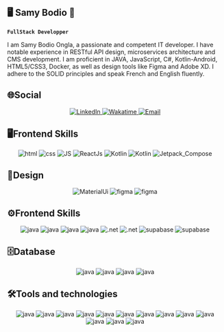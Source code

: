 ## 🖥️ Samy Bodio 👋

**`FullStack Developper`**

I am Samy Bodio Ongla, a passionate and competent IT developer. I have notable experience in RESTful API design, microservices architecture and CMS development. I am proficient in JAVA, JavaScript, C#, Kotlin-Android, HTML5/CSS3, Docker, as well as design tools like Figma and Adobe XD. I adhere to the SOLID principles and speak French and English fluently.

## 🌐Social

<p align="center">
  <a href="https://www.linkedin.com/in/samy-bodio-0814b72ab/">
    <img src="https://custom-icon-badges.demolab.com/badge/LinkedIn-Connect-blue?style=flat&logo=linkedin" alt="LinkedIn" />
  </a>
  <a href="https://wakatime.com/@Samy_Bodio">
    <img src="https://custom-icon-badges.demolab.com/badge/Wakatime-Account-green.svg?logo=wakatime" alt="Wakatime" />
  </a>
  <a href="mailto:samybodio8@gmail.com">
    <img src="https://custom-icon-badges.demolab.com/badge/Email-Send-D14836?style=flat&logo=gmail" alt="Email" />
  </a>
</p>

##  🖥️Frontend Skills

<p align="center">
  <img src="https://custom-icon-badges.demolab.com/badge/Html5-Advanced-orange.svg?logo=html" alt="html" />
  <img src="https://custom-icon-badges.demolab.com/badge/Css-Intermediate-blue.svg?logo=css" alt="css" />
  <img src="https://custom-icon-badges.demolab.com/badge/JS-Intermediate-yellow.svg?logo=javascript" alt="JS" />
  <img src="https://custom-icon-badges.demolab.com/badge/ReactJs-Advanced-blue.svg?logo=react" alt="ReactJs" />
  <img src="https://custom-icon-badges.demolab.com/badge/Android-Advanced-green.svg?logo=android" alt="Kotlin" />
  <img src="https://custom-icon-badges.demolab.com/badge/SceneBuilder-Intermediate-green.svg?logo=scenebuilder" alt="Kotlin" />
  <img src="https://custom-icon-badges.demolab.com/badge/Jetpack_Compose-Advanced-purple.svg?logo=jetpack-compose" alt="Jetpack_Compose" />
</p>

##  🎨Design
<p align="center">
  <img src="https://custom-icon-badges.demolab.com/badge/MaterialUi-Advanced-pink.svg?logo=materialui" alt="MaterialUi" />
  <img src="https://custom-icon-badges.demolab.com/badge/Figma-Advanced-green.svg?logo=figma" alt="figma" />
  <img src="https://custom-icon-badges.demolab.com/badge/AdobeXd-Advanced-red.svg?logo=adobexd" alt="figma" />
</p>

## ⚙️Frontend Skills
<p align="center">
  <img src="https://custom-icon-badges.demolab.com/badge/Java-Advanced-red.svg?logo=java&logoColor=white" alt="java" />
  <img src="https://custom-icon-badges.demolab.com/badge/Spring-Advanced-green.svg?logo=spring" alt="java" />
  <img src="https://custom-icon-badges.demolab.com/badge/SpringBoot-Advanced-green.svg?logo=springboot" alt="java" />
  <img src="https://custom-icon-badges.demolab.com/badge/Quarkus-Beginner-red.svg?logo=quarkus&logoColor=blue" alt="java" />
  <img src="https://custom-icon-badges.demolab.com/badge/Csharp-Advanced-red.svg?logo=.net&logoColor=white" alt=".net" />
  <img src="https://custom-icon-badges.demolab.com/badge/Firebase-Intermediate-yellow.svg?logo=firebase&logoColor=yellow" alt=".net" />
  <img src="https://custom-icon-badges.demolab.com/badge/Supabase-Intermediate-white.svg?logo=supabase" alt="supabase" />
  <img src="https://custom-icon-badges.demolab.com/badge/Swagger-Intermediate-white.svg?logo=swagger" alt="supabase" />
</p>

##  🗄️Database
<p align="center">
  <img src="https://custom-icon-badges.demolab.com/badge/Postgresql-Intermediate-brown.svg?logo=postgresql&logoColor=white" alt="java" />
  <img src="https://custom-icon-badges.demolab.com/badge/Mysql-Advanced-cyan.svg?logo=mysql&logoColor=white" alt="java" />
  <img src="https://custom-icon-badges.demolab.com/badge/Oracle-Intermediate-silver.svg?logo=oracle" alt="java" />
  <img src="https://custom-icon-badges.demolab.com/badge/MongoDb-Intermediate-navy.svg?logo=mongodb" alt="java" />
</p>

##  🛠️Tools and technologies
<p align="center">
  <img src="https://custom-icon-badges.demolab.com/badge/Postman-Intermediate-orange.svg?logo=postman" alt="java" />
  <img src="https://custom-icon-badges.demolab.com/badge/Npm-Intermediate-silver.svg?logo=npm" alt="java" />
  <img src="https://custom-icon-badges.demolab.com/badge/Jira-Intermediate-pink.svg?logo=jira" alt="java" />
  <img src="https://custom-icon-badges.demolab.com/badge/Clickup-Intermediate-teal.svg?logo=clickup" alt="java" />
  <img src="https://custom-icon-badges.demolab.com/badge/Linux-Intermediate-navy.svg?logo=linux" alt="java" />
  <img src="https://custom-icon-badges.demolab.com/badge/Git-Intermediate-olive.svg?logo=git" alt="java" />
  <img src="https://custom-icon-badges.demolab.com/badge/Docker-Intermediate-teal.svg?logo=docker" alt="java" />
  <img src="https://custom-icon-badges.demolab.com/badge/MongoDb-Intermediate-indigo.svg?logo=heroku" alt="java" />
  <img src="https://custom-icon-badges.demolab.com/badge/Heroku-Intermediate-beige.svg?logo=aws" alt="java" />
  <img src="https://custom-icon-badges.demolab.com/badge/Vscode-Intermediate-green.svg?logo=vs-code" alt="java" />
  <img src="https://custom-icon-badges.demolab.com/badge/VisualStudio-Intermediate-maroon.svg?logo=visual-studio" alt="java" />
  <img src="https://custom-icon-badges.demolab.com/badge/Idea-Intermediate-magenta.svg?logo=intellij-idea" alt="java" />
  <img src="https://custom-icon-badges.demolab.com/badge/AndroidStudio-Intermediate-indigo.svg?logo=android-studio" alt="java" />
</p>

